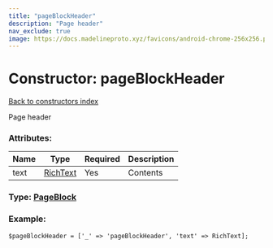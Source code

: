 ```yaml
---
title: "pageBlockHeader"
description: "Page header"
nav_exclude: true
image: https://docs.madelineproto.xyz/favicons/android-chrome-256x256.png
---
```

# Constructor: pageBlockHeader  
[Back to constructors index](/API_docs/constructors/index.html)



Page header

### Attributes:

| Name     |    Type       | Required | Description |
|----------|---------------|----------|-------------|
|text|[RichText](/API_docs/types/RichText.html) | Yes|Contents|



### Type: [PageBlock](/API_docs/types/PageBlock.html)


### Example:

```
$pageBlockHeader = ['_' => 'pageBlockHeader', 'text' => RichText];
```  

